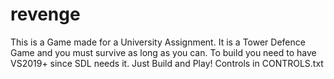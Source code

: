 # revenge
This is a Game made for a University Assignment.
It is a Tower Defence Game and you must survive as long as you can.
To build you need to have VS2019+ since SDL needs it.
Just Build and Play!
Controls in CONTROLS.txt
